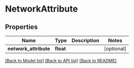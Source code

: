 # NetworkAttribute

## Properties
Name | Type | Description | Notes
------------ | ------------- | ------------- | -------------
**network_attribute** | **float** |  | [optional] 

[[Back to Model list]](../README.md#documentation-for-models) [[Back to API list]](../README.md#documentation-for-api-endpoints) [[Back to README]](../README.md)


